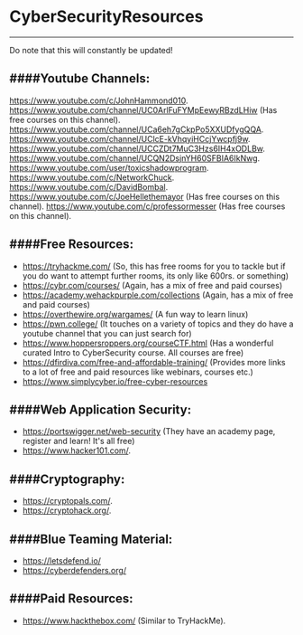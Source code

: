 # CyberSecurityResources
----------------------------------------------
Do note that this will constantly be updated!

####Youtube Channels:
----------------------------------------------
https://www.youtube.com/c/JohnHammond010.  
https://www.youtube.com/channel/UC0ArlFuFYMpEewyRBzdLHiw (Has free courses on this channel). 
https://www.youtube.com/channel/UCa6eh7gCkpPo5XXUDfygQQA. 
https://www.youtube.com/channel/UClcE-kVhqyiHCcjYwcpfj9w. 
https://www.youtube.com/channel/UCCZDt7MuC3Hzs6IH4xODLBw. 
https://www.youtube.com/channel/UCQN2DsjnYH60SFBIA6IkNwg. 
https://www.youtube.com/user/toxicshadowprogram. 
https://www.youtube.com/c/NetworkChuck. 
https://www.youtube.com/c/DavidBombal. 
https://www.youtube.com/c/JoeHellethemayor (Has free courses on this channel). 
https://www.youtube.com/c/professormesser (Has free courses on this channel). 



####Free Resources:
----------------------------------------------
* https://tryhackme.com/ (So, this has free rooms for you to tackle but if you do want to attempt further rooms, its only like 600rs. or something)
* https://cybr.com/courses/ (Again, has a mix of free and paid courses)
* https://academy.wehackpurple.com/collections (Again, has a mix of free and paid courses) 
* https://overthewire.org/wargames/ (A fun way to learn linux)
* https://pwn.college/ (It touches on a variety of topics and they do have a youtube channel that you can just search for)
* https://www.hoppersroppers.org/courseCTF.html (Has a wonderful curated Intro to CyberSecurity course. All courses are free)
* https://dfirdiva.com/free-and-affordable-training/ (Provides more links to a lot of free and paid resources like webinars, courses etc.)
* https://www.simplycyber.io/free-cyber-resources

####Web Application Security:
-----------------------------------------------
* https://portswigger.net/web-security (They have an academy page, register and learn! It's all free)
* https://www.hacker101.com/. 


####Cryptography:
-----------------------------------------------
* https://cryptopals.com/. 
* https://cryptohack.org/. 

####Blue Teaming Material:
------------------------------------------------
* https://letsdefend.io/  
* https://cyberdefenders.org/  



####Paid Resources:
----------------------------------------------
* https://www.hackthebox.com/ (Similar to TryHackMe). 

